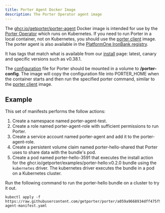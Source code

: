 ```yaml
---
title: Porter Agent Docker Image
description: The Porter Operator agent image
---
```


The [ghcr.io/getporter/porter-agent][porter-agent] Docker image is intended for use by the [Porter Operator] which runs on Kubernetes.
If you need to run Porter in a local container, not on Kubernetes, you should use the [porter client] image.
The porter agent is also available in the [PlatformOne IronBank registry](https://registry1.dso.mil/harbor/projects/3/repositories/opensource%2Fgetporter%2Fporter-agent/artifacts-tab).

It has tags that match what is available from our [install](/install/) page: latest, canary and specific versions such as v0.38.1.

The [configuration] file for Porter should be mounted in a volume to **/porter-config**.
The image will copy the configuration file into PORTER_HOME when the container starts and then run the specified porter command, similar to the [porter client] image.

## Example

This set of manifests performs the follow actions:
1. Create a namespace named porter-agent-test.
1. Create a role named porter-agent-role with sufficient permissions to run Porter.
1. Create a service account named porter-agent and add it to the porter-agent-role.
1. Create a persistent volume claim named porter-hello-shared that Porter uses to share data with the bundle's pod.
1. Create a pod named porter-hello-3591 that executes the install action for the ghcr.io/getporter/examples/porter-hello:v0.2.0 bundle using the `kubernetes` driver.
   The kubernetes driver executes the bundle in a pod on a Kubernetes cluster.

Run the following command to run the porter-hello bundle on a cluster to try it out.

```
kubectl apply -f https://raw.githubusercontent.com/getporter/porter/a059a9668934dff475f9d9633781d2f32512581d/examples/porter-agent-manifest.yaml
```

<script src="https://gist-it.appspot.com/https://github.com/getporter/porter/blob/main/examples/porter-agent-manifest.yaml"></script>

[configuration]: /configuration
[porter-agent]: https://github.com/getporter/porter/pkgs/container/porter-agent
[porter client]: /docker-images/client/
[Porter Operator]: https://github.com/getporter/operator
